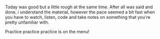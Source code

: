 Today was good but a little rough at the same time.
After all was said and done, i understand the material,
however the pace seemed a bit fast when you have to watch,
listen, code and take notes on something that you're pretty
unfamiliar with.  

Practice practice practice is on the menu!
